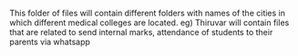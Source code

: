 This folder of files will contain different folders
with names of the cities in which different medical 
colleges are located. eg) Thiruvar will contain files
that are related to send internal marks, attendance of
students to their parents via whatsapp


